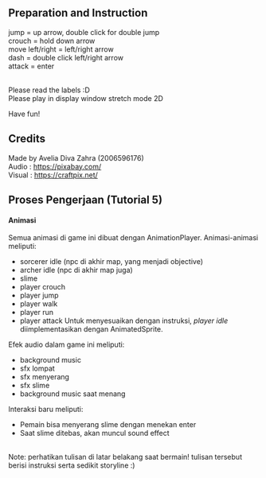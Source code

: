 ## Preparation and Instruction
jump = up arrow, double click for double jump <br>
crouch = hold down arrow<br>
move left/right = left/right arrow<br>
dash = double click left/right arrow<br>
attack = enter<br><br>

Please read the labels :D<br>
Please play in display window stretch mode 2D<br>

Have fun!<br>

## Credits
Made by Avelia Diva Zahra (2006596176)<br>
Audio : https://pixabay.com/<br>
Visual : https://craftpix.net/

## Proses Pengerjaan (Tutorial 5)
#### Animasi
Semua animasi di game ini dibuat dengan AnimationPlayer. Animasi-animasi meliputi:
- sorcerer idle (npc di akhir map, yang menjadi objective)
- archer idle (npc di akhir map juga)
- slime
- player crouch
- player jump
- player walk
- player run
- player attack
Untuk menyesuaikan dengan instruksi, *player idle* diimplementasikan dengan AnimatedSprite. <br>

Efek audio dalam game ini meliputi:
- background music
- sfx lompat
- sfx menyerang
- sfx slime
- background music saat menang

Interaksi baru meliputi:
- Pemain bisa menyerang slime dengan menekan enter
- Saat slime ditebas, akan muncul sound effect

<br>
Note: perhatikan tulisan di latar belakang saat bermain! tulisan tersebut berisi instruksi serta sedikit storyline :)